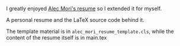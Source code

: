 I greatly enjoyed [Alec Mori's resume](https://github.com/alecmori/college_resume) so I extended it for myself.

A personal resume and the LaTeX source code behind it. 

The template material is in `alec_mori_resume_template.cls`, while the content of the resume itself is in main.tex
